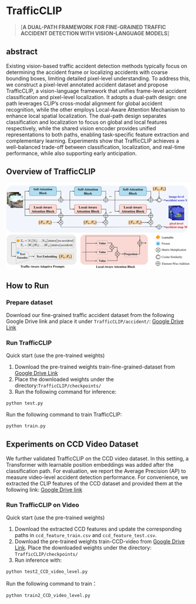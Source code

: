 # TrafficCLIP 
> [**A DUAL-PATH FRAMEWORK FOR FINE-GRAINED TRAFFIC ACCIDENT DETECTION WITH VISION-LANGUAGE MODELS**]

## abstract 
Existing vision-based traffic accident detection methods typically focus on determining the accident frame or localizing accidents with coarse bounding boxes, limiting detailed pixel-level understanding. To address this, we construct a pixel-level annotated accident dataset and propose TrafficCLIP, a vision-language framework that unifies frame-level accident classification and pixel-level localization. It adopts a dual-path design: one path leverages CLIP’s cross-modal alignment for global accident recognition, while the other employs Local-Aware Attention Mechanism to enhance local spatial localization. The dual-path design separates classification and localization to focus on global and local features respectively, while the shared vision encoder provides unified representations to both paths, enabling task-specific feature extraction and complementary learning. Experiments show that TrafficCLIP achieves a well-balanced trade-off between classification, localization, and real-time performance, while also supporting early anticipation.

## Overview of TrafficCLIP
![overview](https://github.com/Sophia35/TrafficCLIP/blob/main/TrafficCLIP.png)

## How to Run
### Prepare dataset
Download our fine-grained traffic accident dataset from the following Google Drive link and place it under `TrafficCLIP/accident/`:
[Google Drive Link](https://drive.google.com/file/d/1snuQ5fn0FA9rEKhvWrBzKqdnwkxYj_7e/view?usp=sharing)
### Run TrafficCLIP
Quick start (use the pre-trained weights)
1. Download the pre-trained weights train-fine-grained-dataset from [Google Drive Link](https://drive.google.com/file/d/1vZMjZAR9vssg9Ev7e7mQS6BrbVwfwUks/view?usp=sharing)
2. Place the downloaded weights under the directory:`TrafficCLIP/checkpoints/`
3. Run the following command for inference:
```bash
python test.py
```
Run the following command to train TrafficCLIP:
```bash
python train.py
```

## Experiments on CCD Video Dataset
We further validated TrafficCLIP on the CCD video dataset. In this setting, a Transformer with learnable position embeddings was added after the classification path. For evaluation, we report the Average Precision (AP) to measure video-level accident detection performance.
For convenience, we extracted the CLIP features of the CCD dataset and provided them at the following link: [Google Drive link](https://drive.google.com/file/d/1cW6r2ItTpf0pjLc8bpcVvIVlVa-YIL_W/view?usp=sharing)
### Run TrafficCLIP on Video
Quick start (use the pre-trained weights)
1. Download the extracted CCD features and update the corresponding paths in `ccd_feature_train.csv` and `ccd_feature_test.csv`.
2. Download the pre-trained weights train-CCD-video from [Google Drive Link](https://drive.google.com/file/d/1vZMjZAR9vssg9Ev7e7mQS6BrbVwfwUks/view?usp=sharing). Place the downloaded weights under the directory: `TrafficCLIP/checkpoints/`
4. Run inference with:
```bash
python test2_CCD_video_level.py
```
Run the following command to train：
```bash
python train2_CCD_video_level.py
```

